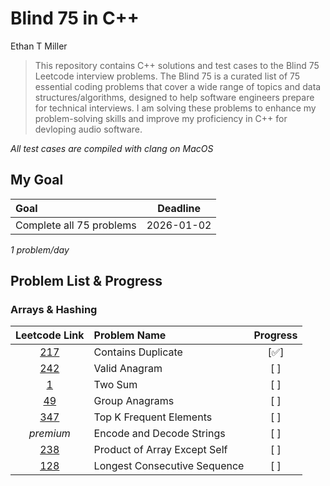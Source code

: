 # Blind 75 in C++

Ethan T Miller

> This repository contains C++ solutions and test cases to the Blind 75 Leetcode interview problems. The Blind 75 is a curated list of 75 essential coding problems that cover a wide range of topics and data structures/algorithms, designed to help software engineers prepare for technical interviews. I am solving these problems to enhance my problem-solving skills and improve my proficiency in C++ for devloping audio software.

*All test cases are compiled with clang on MacOS*

## My Goal
| **Goal** | **Deadline** |
|:---------|:------------:|
| Complete all 75 problems | 2026-01-02 |

*1 problem/day*

## Problem List & Progress

### Arrays & Hashing
|                           Leetcode Link                            | Problem Name                 | Progress |
| :----------------------------------------------------------------: | :--------------------------- | :------: |
|      [217](https://leetcode.com/problems/contains-duplicate/)      | Contains Duplicate           |   [✅]    |
|        [242](https://leetcode.com/problems/valid-anagram/)         | Valid Anagram                |   [ ]    |
|            [1](https://leetcode.com/problems/two-sum/)             | Two Sum                      |   [ ]    |
|        [49](https://leetcode.com/problems/group-anagrams/)         | Group Anagrams               |   [ ]    |
|   [347](https://leetcode.com/problems/top-k-frequent-elements/)    | Top K Frequent Elements      |   [ ]    |
|                             *premium*                              | Encode and Decode Strings    |   [ ]    |
| [238](https://leetcode.com/problems/product-of-array-except-self/) | Product of Array Except Self |   [ ]    |
| [128](https://leetcode.com/problems/longest-consecutive-sequence/) | Longest Consecutive Sequence |   [ ]    |
